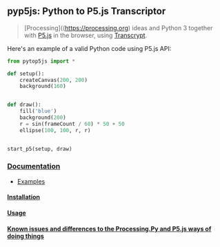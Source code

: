 ## pyp5js: Python to P5.js Transcriptor

> [Processing]((https://processing.org) ideas and Python 3 together with [P5.js](https://p5js.org) in the browser, using [Transcrypt](https://transcrypt.org/).

Here's an example of a valid Python code using P5.js API:

```python
from pytop5js import *

def setup():
    createCanvas(200, 200)
    background(160)


def draw():
    fill('blue')
    background(200)
    r = sin(frameCount / 60) * 50 + 50
    ellipse(100, 100, r, r)


start_p5(setup, draw)
```
### [Documentation](https://berinhard.github.io/pyp5js)

- [Examples](https://berinhard.github.io/pyp5js/examples/)

#### [Installation](https://berinhard.github.io/pyp5js#installation)

#### [Usage](https://berinhard.github.io/pyp5js#usage)

#### [Known issues and differences to the Processing.Py and P5.js ways of doing things](https://berinhard.github.io/pyp5js#known-issues-and-differences-to-the-processingpy-and-p5js-ways-of-doing-things)
